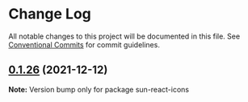 # Change Log

All notable changes to this project will be documented in this file.
See [Conventional Commits](https://conventionalcommits.org) for commit guidelines.

## [0.1.26](https://github.com/jgchenu/sun-react-ui/compare/sun-react-icons@0.1.25...sun-react-icons@0.1.26) (2021-12-12)

**Note:** Version bump only for package sun-react-icons

